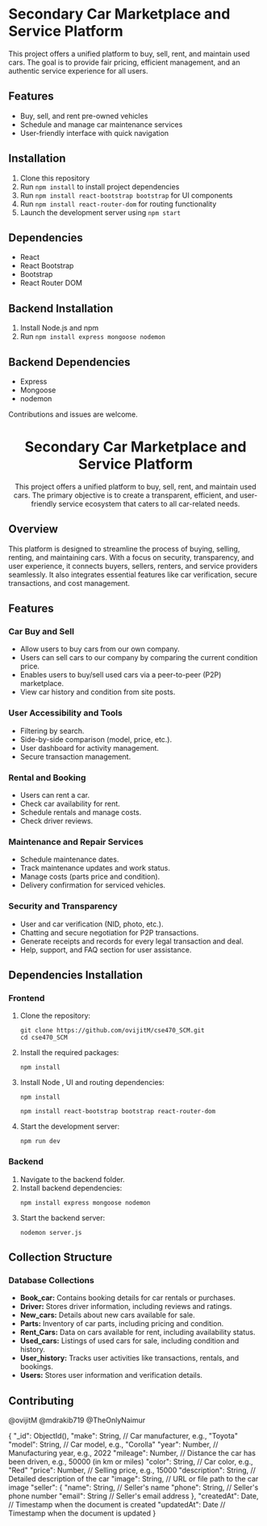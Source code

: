 
<h1>Secondary Car Marketplace and Service Platform</h1>
<p>
This project offers a unified platform to buy, sell, rent, and maintain used cars. The goal is to provide fair pricing, efficient management, and an authentic service experience for all users.
</p>

<h2>Features</h2>
<ul>
    <li>Buy, sell, and rent pre-owned vehicles</li>
    <li>Schedule and manage car maintenance services</li>
    <li>User-friendly interface with quick navigation</li>
</ul>

<h2>Installation</h2>
<ol>
    <li>Clone this repository</li>
    <li>Run <code>npm install</code> to install project dependencies</li>
    <li>Run <code>npm install react-bootstrap bootstrap</code> for UI components</li>
    <li>Run <code>npm install react-router-dom</code> for routing functionality</li>
    <li>Launch the development server using <code>npm start</code></li>
</ol>

<h2>Dependencies</h2>
<ul>
    <li>React</li>
    <li>React Bootstrap</li>
    <li>Bootstrap</li>
    <li>React Router DOM</li>
</ul>

<h2>Backend Installation</h2>
<ol>
    <li>Install Node.js and npm</li>
    <li>Run <code>npm install express mongoose nodemon</code></li>
</ol>

<h2>Backend Dependencies</h2>
<ul>
    <li>Express</li>
    <li>Mongoose</li>
    <li>nodemon</li>
</ul>

<p>
Contributions and issues are welcome.
</p>

<div align="center">
  <h1>Secondary Car Marketplace and Service Platform</h1>
  <p>
    This project offers a unified platform to buy, sell, rent, and maintain used cars. The primary objective is to create a transparent, efficient, and user-friendly service ecosystem that caters to all car-related needs.
  </p>
</div>



<h2>Overview</h2>
<p>
  This platform is designed to streamline the process of buying, selling, renting, and maintaining cars. With a focus on security, transparency, and user experience, it connects buyers, sellers, renters, and service providers seamlessly. It also integrates essential features like car verification, secure transactions, and cost management.
</p>


<h2>Features</h2>

<h3><strong>Car Buy and Sell</strong></h3>
<ul>
  <li>Allow users to buy cars from our own company.</li>
  <li> Users can sell cars to our company by comparing the current condition price.</li>
  <li> Enables users to buy/sell used cars via a peer-to-peer (P2P) marketplace.</li>
  <li> View car history and condition from site posts.</li>
</ul>

<h3><strong>User Accessibility and Tools</strong></h3>
<ul>
  <li> Filtering by search.</li>
  <li> Side-by-side comparison (model, price, etc.).</li>
  <li>User dashboard for activity management.</li>
  <li> Secure transaction management.</li>
</ul>

<h3><strong>Rental and Booking</strong></h3>
<ul>
  <li> Users can rent a car.</li>
  <li> Check car availability for rent.</li>
  <li> Schedule rentals and manage costs.</li>
  <li> Check driver reviews.</li>
</ul>

<h3><strong>Maintenance and Repair Services</strong></h3>
<ul>
  <li> Schedule maintenance dates.</li>
  <li> Track maintenance updates and work status.</li>
  <li> Manage costs (parts price and condition).</li>
  <li>Delivery confirmation for serviced vehicles.</li>
</ul>

<h3><strong>Security and Transparency</strong></h3>
<ul>
  <li> User and car verification (NID, photo, etc.).</li>
  <li> Chatting and secure negotiation for P2P transactions.</li>
  <li> Generate receipts and records for every legal transaction and deal.</li>
  <li> Help, support, and FAQ section for user assistance.</li>
</ul>


<h2>Dependencies Installation</h2>

<h3>Frontend</h3>
<ol>
  <li>
    Clone the repository:
    <pre><code>git clone https://github.com/ovijitM/cse470_SCM.git
cd cse470_SCM </code></pre>
  </li>
  <li>
    Install the required packages:
    <pre><code>npm install</code></pre>
  </li>
  <li>
    Install Node , UI and routing dependencies:
    <pre><code>npm install </code></pre>
    <pre><code>npm install react-bootstrap bootstrap react-router-dom</code></pre>
  </li>
  <li>
    Start the development server:
    <pre><code>npm run dev </code></pre>
  </li>
</ol>

<h3>Backend</h3>
<ol>
  <li>
    Navigate to the backend folder.
  </li>
  <li>
    Install backend dependencies:
    <pre><code>npm install express mongoose nodemon</code></pre>
  </li>
  <li>
    Start the backend server:
    <pre><code>nodemon server.js</code></pre>
  </li>
</ol>



<h2>Collection Structure</h2>

<h3>Database Collections</h3>
<ul>
  <li><strong>Book_car:</strong> Contains booking details for car rentals or purchases.</li>
  <li><strong>Driver:</strong> Stores driver information, including reviews and ratings.</li>
  <li><strong>New_cars:</strong> Details about new cars available for sale.</li>
  <li><strong>Parts:</strong> Inventory of car parts, including pricing and condition.</li>
  <li><strong>Rent_Cars:</strong> Data on cars available for rent, including availability status.</li>
  <li><strong>Used_cars:</strong> Listings of used cars for sale, including condition and history.</li>
  <li><strong>User_history:</strong> Tracks user activities like transactions, rentals, and bookings.</li>
  <li><strong>Users:</strong> Stores user information and verification details.</li>
</ul>



<h2>Contributing</h2>
<p>
  @ovijitM
  @mdrakib719
  @TheOnlyNaimur
</p>



{
  "_id": ObjectId(),
  "make": String,          // Car manufacturer, e.g., "Toyota"
  "model": String,         // Car model, e.g., "Corolla"
  "year": Number,          // Manufacturing year, e.g., 2022
  "mileage": Number,       // Distance the car has been driven, e.g., 50000 (in km or miles)
  "color": String,         // Car color, e.g., "Red"
  "price": Number,         // Selling price, e.g., 15000
  "description": String,   // Detailed description of the car
  "image": String,         // URL or file path to the car image
  "seller": {
    "name": String,        // Seller's name
    "phone": String,       // Seller's phone number
    "email": String        // Seller's email address
  },
  "createdAt": Date,        // Timestamp when the document is created
  "updatedAt": Date         // Timestamp when the document is updated
}
